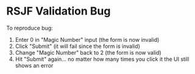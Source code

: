 # RSJF Validation Bug

To reproduce bug:

1. Enter 0 in "Magic Number" input (the form is now invalid)
1. Click "Submit" (it will fail since the form is invalid)
1. Change "Magic Number" back to 2 (the form is now valid)
1. Hit "Submit" again... no matter how many times you click it the UI still
   shows an error
